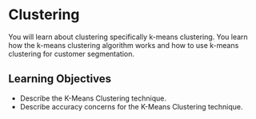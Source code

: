 # Clustering
You will learn about clustering specifically k-means clustering. You learn how the k-means clustering algorithm works and how to use k-means clustering for customer segmentation.

## Learning Objectives
* Describe the K-Means Clustering technique.
* Describe accuracy concerns for the K-Means Clustering technique.

